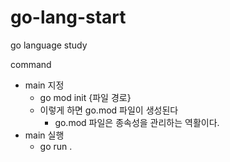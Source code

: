 # go-lang-start
go language study

command
- main 지정
  - go mod init {파일 경로}  
  - 이렇게 하면 go.mod 파일이 생성된다
    - go.mod 파일은 종속성을 관리하는 역활이다.
- main 실행  
  - go run .
